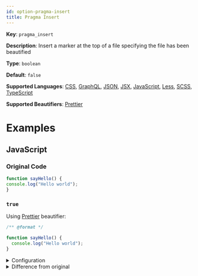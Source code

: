 ```yaml
---
id: option-pragma-insert
title: Pragma Insert
---
```

**Key**: `pragma_insert`

**Description**: Insert a marker at the top of a file specifying the file has been beautified

**Type**: `boolean`

**Default**: `false`

**Supported Languages**: [CSS](/docs/language-css.html), [GraphQL](/docs/language-graphql.html), [JSON](/docs/language-json.html), [JSX](/docs/language-jsx.html), [JavaScript](/docs/language-javascript.html), [Less](/docs/language-less.html), [SCSS](/docs/language-scss.html), [TypeScript](/docs/language-typescript.html)

**Supported Beautifiers**: [Prettier](/docs/beautifier-prettier.html)

# Examples
## JavaScript
### Original Code
```JavaScript
function sayHello() {
console.log("Hello world");
}
```
### `true`
Using [Prettier](/docs/beautifier-prettier.html) beautifier:
```JavaScript
/** @format */

function sayHello() {
  console.log("Hello world");
}

```
<details><summary>Configuration</summary>
A `.unibeautify.json` file would look like the following:
```json
{
  "JavaScript": {
    "indent_size": 2,
    "indent_char": " ",
    "pragma_insert": true
  }
}
```
</details>
<details><summary>Difference from original</summary>
```diff
Index: true
===================================================================
--- true	Original
+++ true	Beautified
@@ -1,3 +1,5 @@
+/**␣@format␣*/␊
+␊
 function␣sayHello()␣{␊
\ No newline at end of file
-console.log("Hello␣world");␊
-}
+␣␣console.log("Hello␣world");␊
+}␊

```
</details>
### `false`
Using [Prettier](/docs/beautifier-prettier.html) beautifier:
```JavaScript
function sayHello() {
  console.log("Hello world");
}

```
<details><summary>Configuration</summary>
A `.unibeautify.json` file would look like the following:
```json
{
  "JavaScript": {
    "indent_size": 2,
    "indent_char": " ",
    "pragma_insert": false
  }
}
```
</details>
<details><summary>Difference from original</summary>
```diff
Index: false
===================================================================
--- false	Original
+++ false	Beautified
@@ -1,3 +1,3 @@
 function␣sayHello()␣{␊
-console.log("Hello␣world");␊
-}
\ No newline at end of file
+␣␣console.log("Hello␣world");␊
+}␊

```
</details>